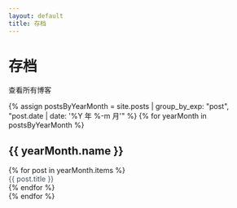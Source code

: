 ```yaml
---
layout: default
title: 存档
---
```


# 存档

查看所有博客

{% assign postsByYearMonth = site.posts | group_by_exp: "post", "post.date | date: '%Y 年 %-m 月'" %}
{% for yearMonth in postsByYearMonth %}
  <h2>{{ yearMonth.name }}</h2>
  <ul style="list-style-type:none;margin:0;padding:0">
    {% for post in yearMonth.items %}
      <li><a href="{{ post.url }}" style="text-decoration: none; color: #495057" >{{ post.title }}</a></li>
    {% endfor %}
  </ul>
{% endfor %}
